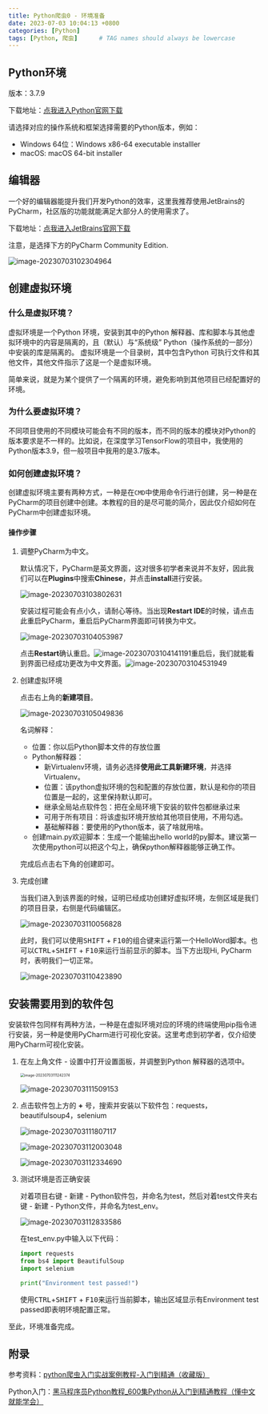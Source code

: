 ```yaml
---
title: Python爬虫0 - 环境准备
date: 2023-07-03 10:04:13 +0800
categories: [Python]
tags: [Python, 爬虫]      # TAG names should always be lowercase
---
```


## Python环境

版本：3.7.9

下载地址：[点我进入Python官网下载](https://www.python.org/downloads/release/python-379/)

请选择对应的操作系统和框架选择需要的Python版本，例如：

- Windows 64位：Windows x86-64 executable installler
- macOS: macOS 64-bit installer

## 编辑器

一个好的编辑器能提升我们开发Python的效率，这里我推荐使用JetBrains的PyCharm，社区版的功能就能满足大部分人的使用需求了。

下载地址：[点我进入JetBrains官网下载](https://www.jetbrains.com/pycharm/download/?section=windows)

注意，是选择下方的PyCharm Community Edition.

![image-20230703102304964](https://github.com/StandardL/StandardL.github.io/blob/main/assets/img/posts/2023-07-03-Python%E7%88%AC%E8%99%AB/2023-07-03-Python%E7%88%AC%E8%99%AB0-PyCharm%E4%B8%8B%E8%BD%BD.png)

## 创建虚拟环境

### 什么是虚拟环境？

虚拟环境是一个Python 环境，安装到其中的Python 解释器、库和脚本与其他虚拟环境中的内容是隔离的，且（默认）与“系统级” Python（操作系统的一部分）中安装的库是隔离的。 虚拟环境是一个目录树，其中包含Python 可执行文件和其他文件，其他文件指示了这是一个是虚拟环境。

简单来说，就是为某个提供了一个隔离的环境，避免影响到其他项目已经配置好的环境。

### 为什么要虚拟环境？

不同项目使用的不同模块可能会有不同的版本，而不同的版本的模块对Python的版本要求是不一样的。比如说，在深度学习TensorFlow的项目中，我使用的Python版本3.9，但一般项目中我用的是3.7版本。

### 如何创建虚拟环境？

创建虚拟环境主要有两种方式，一种是在`CMD`中使用命令行进行创建，另一种是在PyCharm的项目创建中创建。本教程的目的是尽可能的简介，因此仅介绍如何在PyCharm中创建虚拟环境。

#### 操作步骤

1. 调整PyCharm为中文。

   默认情况下，PyCharm是英文界面，这对很多初学者来说并不友好，因此我们可以在**Plugins**中搜索**Chinese**，并点击**install**进行安装。

   ![image-20230703103802631](https://github.com/StandardL/StandardL.github.io/blob/main/assets/img/posts/2023-07-03-Python%E7%88%AC%E8%99%AB/2023-07-03-Python%E7%88%AC%E8%99%AB0-PyCharm%E4%B8%AD%E6%96%87%E8%AE%BE%E7%BD%AE.png)

   安装过程可能会有点小久，请耐心等待。当出现**Restart IDE**的时候，请点击此重启PyCharm，重启后PyCharm界面即可转换为中文。

   ![image-20230703104053987](https://github.com/StandardL/StandardL.github.io/blob/main/assets/img/posts/2023-07-03-Python%E7%88%AC%E8%99%AB/2023-07-03-Python%E7%88%AC%E8%99%AB0-PyCharm%E9%87%8D%E5%90%AF.png)

   点击**Restart**确认重启。![image-20230703104141191](https://github.com/StandardL/StandardL.github.io/blob/main/assets/img/posts/2023-07-03-Python%E7%88%AC%E8%99%AB/2023-07-03-Python%E7%88%AC%E8%99%AB0-PyCharm%E9%87%8D%E5%90%AF2.png)重启后，我们就能看到界面已经成功更改为中文界面。![image-20230703104531949](https://github.com/StandardL/StandardL.github.io/blob/main/assets/img/posts/2023-07-03-Python%E7%88%AC%E8%99%AB/2023-07-03-Python%E7%88%AC%E8%99%AB0-PyCharm%E4%B8%AD%E6%96%87%E8%AE%BE%E7%BD%AE%E6%88%90%E5%8A%9F.png)

2. 创建虚拟环境

   点击右上角的**新建项目**。

   ![image-20230703105049836](https://github.com/StandardL/StandardL.github.io/blob/main/assets/img/posts/2023-07-03-Python%E7%88%AC%E8%99%AB/2023-07-03-Python%E7%88%AC%E8%99%AB0-PyCharm%E6%96%B0%E5%BB%BA%E8%99%9A%E6%8B%9F%E7%8E%AF%E5%A2%83.png)

   名词解释：

   - 位置：你以后Python脚本文件的存放位置
   - Python解释器：
     - 新Virtualenv环境，请务必选择**使用此工具新建环境**，并选择Virtualenv。
     - 位置：该python虚拟环境的包和配置的存放位置，默认是和你的项目位置是一起的，这里保持默认即可。
     - 继承全局站点软件包：把在全局环境下安装的软件包都继承过来
     - 可用于所有项目：将该虚拟环境开放给其他项目使用，不用勾选。
     - 基础解释器：要使用的Python版本，装了啥就用啥。
   - 创建main.py欢迎脚本：生成一个能输出hello world的py脚本。建议第一次使用python可以把这个勾上，确保python解释器能够正确工作。

   完成后点击右下角的创建即可。

3. 完成创建

   当我们进入到该界面的时候，证明已经成功创建好虚拟环境，左侧区域是我们的项目目录，右侧是代码编辑区。

   ![image-20230703110056828](https://github.com/StandardL/StandardL.github.io/blob/main/assets/img/posts/2023-07-03-Python%E7%88%AC%E8%99%AB/2023-07-03-Python%E7%88%AC%E8%99%AB0-PyCharm%E8%99%9A%E6%8B%9F%E7%8E%AF%E5%A2%83%E6%96%B0%E5%BB%BA%E6%88%90%E5%8A%9F.png)

   此时，我们可以使用<kbd>SHIFT</kbd> + <kbd>F10</kbd>的组合键来运行第一个HelloWord脚本。也可以<kbd>CTRL</kbd>+<kbd>SHIFT</kbd> + <kbd>F10</kbd>来运行当前显示的脚本。当下方出现Hi, PyCharm时，表明我们一切正常。

   ![image-20230703110423890](https://github.com/StandardL/StandardL.github.io/blob/main/assets/img/posts/2023-07-03-Python%E7%88%AC%E8%99%AB/2023-07-03-Python%E7%88%AC%E8%99%AB0-PyCharm%E8%AF%95%E8%BF%90%E8%A1%8C%E6%88%90%E5%8A%9F.png)

## 安装需要用到的软件包

安装软件包同样有两种方法，一种是在虚拟环境对应的环境的终端使用pip指令进行安装，另一种是使用PyCharm进行可视化安装。这里考虑到初学者，仅介绍使用PyCharm可视化安装。

1. 在左上角文件 - 设置中打开设置面板，并调整到Python 解释器的选项中。

   <img src="https://github.com/StandardL/StandardL.github.io/blob/main/assets/img/posts/2023-07-03-Python%E7%88%AC%E8%99%AB/2023-07-03-Python%E7%88%AC%E8%99%AB0-%E6%89%93%E5%BC%80%E8%AE%BE%E7%BD%AE1.png" alt="image-20230703111242374" style="zoom:50%;" />

   ![image-20230703111509153](https://github.com/StandardL/StandardL.github.io/blob/main/assets/img/posts/2023-07-03-Python%E7%88%AC%E8%99%AB/2023-07-03-Python%E7%88%AC%E8%99%AB0-%E6%89%93%E5%BC%80%E8%AE%BE%E7%BD%AE2.png)

2. 点击软件包上方的 **+** 号，搜索并安装以下软件包：requests，beautifulsoup4，selenium

   ![image-20230703111807117](https://github.com/StandardL/StandardL.github.io/blob/main/assets/img/posts/2023-07-03-Python%E7%88%AC%E8%99%AB/2023-07-03-Python%E7%88%AC%E8%99%AB0-%E5%AE%89%E8%A3%85requests.png)

   ![image-20230703112003048](https://github.com/StandardL/StandardL.github.io/blob/main/assets/img/posts/2023-07-03-Python%E7%88%AC%E8%99%AB/2023-07-03-Python%E7%88%AC%E8%99%AB0-%E5%AE%89%E8%A3%85beautifulsoup4.png)

   ![image-20230703112334690](https://github.com/StandardL/StandardL.github.io/blob/main/assets/img/posts/2023-07-03-Python%E7%88%AC%E8%99%AB/2023-07-03-Python%E7%88%AC%E8%99%AB0-%E5%AE%89%E8%A3%85requests.png)

3. 测试环境是否正确安装

   对着项目右键 - 新建 - Python软件包，并命名为test，然后对着test文件夹右键 - 新建 - Python文件，并命名为test_env。

   ![image-20230703112833586](https://github.com/StandardL/StandardL.github.io/blob/main/assets/img/posts/2023-07-03-Python%E7%88%AC%E8%99%AB/2023-07-03-Python%E7%88%AC%E8%99%AB0-%E6%B5%8B%E8%AF%95%E7%8E%AF%E5%A2%831.png)

   在test_env.py中输入以下代码：

   ```python
   import requests
   from bs4 import BeautifulSoup
   import selenium
   
   print("Environment test passed!")
   ```

   使用<kbd>CTRL</kbd>+<kbd>SHIFT</kbd> + <kbd>F10</kbd>来运行当前脚本，输出区域显示有Environment test passed即表明环境配置正常。



至此，环境准备完成。



## 附录

参考资料：[python爬虫入门实战案例教程-入门到精通（收藏版）](https://www.bilibili.com/video/BV1CY411f7yh?p=3)

Python入门：[黑马程序员Python教程_600集Python从入门到精通教程（懂中文就能学会）](https://www.bilibili.com/video/BV1ex411x7Em/)
